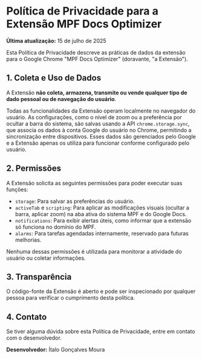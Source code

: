 # Política de Privacidade para a Extensão MPF Docs Optimizer

**Última atualização:** 15 de julho de 2025

Esta Política de Privacidade descreve as práticas de dados da extensão para o Google Chrome "MPF Docs Optimizer" (doravante, "a Extensão").

## 1. Coleta e Uso de Dados

A Extensão **não coleta, armazena, transmite ou vende qualquer tipo de dado pessoal ou de navegação do usuário**.

Todas as funcionalidades da Extensão operam localmente no navegador do usuário. As configurações, como o nível de zoom ou a preferência por ocultar a barra do sistema, são salvas usando a API `chrome.storage.sync`, que associa os dados à conta Google do usuário no Chrome, permitindo a sincronização entre dispositivos. Esses dados são gerenciados pelo Google e a Extensão apenas os utiliza para funcionar conforme configurado pelo usuário.

## 2. Permissões

A Extensão solicita as seguintes permissões para poder executar suas funções:

*   `storage`: Para salvar as preferências do usuário.
*   `activeTab` e `scripting`: Para aplicar as modificações visuais (ocultar a barra, aplicar zoom) na aba ativa do sistema MPF e do Google Docs.
*   `notifications`: Para exibir alertas úteis, como informar que a extensão só funciona no domínio do MPF.
*   `alarms`: Para tarefas agendadas internamente, reservado para futuras melhorias.

Nenhuma dessas permissões é utilizada para monitorar a atividade do usuário ou coletar informações.

## 3. Transparência

O código-fonte da Extensão é aberto e pode ser inspecionado por qualquer pessoa para verificar o cumprimento desta política.

## 4. Contato

Se tiver alguma dúvida sobre esta Política de Privacidade, entre em contato com o desenvolvedor.

**Desenvolvedor:** Ítalo Gonçalves Moura

